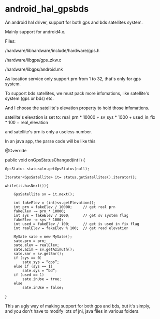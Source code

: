 # android_hal_gpsbds
An android hal driver, support for both gps and bds satellites system.

Mainly support for android4.x.

Files:

/hardware/libhardware/include/hardware/gps.h

/hardware/libgps/gps_zkw.c

/hardware/libgps/android.mk

As location service only support prn from 1 to 32, that's only for gps system. 

To support bds satellites, we must pack more infomations, like satellite's system (gps or bds) etc.

And I choose the satellite's elevation property to hold those infomations.

satellite's elevation is set to: real_prn * 10000 + sv_sys * 1000 + used_in_fix * 100 + real_elevation

and satellite's prn is only a useless number.

In an java app, the parse code will be like this

@Override

public void onGpsStatusChanged(int i) {

	GpsStatus status=lm.getGpsStatus(null);

	Iterator<GpsSatellite> it= status.getSatellites().iterator();

	while(it.hasNext()){

		GpsSatellite sv = it.next();

		int fakeElev = (int)sv.getElevation();
		int prn = fakeElev / 10000;		// get real prn
		fakeElev -= prn * 10000;
		int sys = fakeElev / 1000;		// get sv system flag
		fakeElev -= sys * 1000;
		int used = fakeElev / 100;		// get is used in fix flag
		int realElev = fakeElev % 100;	// get read elevation

		MySate sate = new MySate();	
		sate.prn = prn;				
		sate.elev = realElev; 	
		sate.azim = sv.getAzimuth();	
		sate.snr = sv.getSnr();		
		if (sys == 0)					
			sate.sys = “gps”;
		else if (sys == 1)
			sate.sys = “bd”;
		if (used == 1)				
			sate.inUse = true;
		else
			sate.inUse = false;
}


This an ugly way of making support for both gps and bds, but it's simply, and you don't have to modify lots of jni, java files in various folders.

